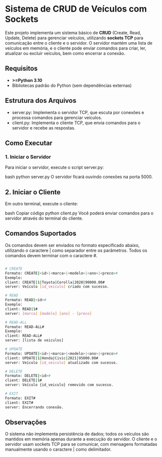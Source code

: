 # Sistema de CRUD de Veículos com Sockets

Este projeto implementa um sistema básico de **CRUD** (Create, Read, Update, Delete) para gerenciar veículos, utilizando **sockets TCP** para comunicação entre o cliente e o servidor. O servidor mantém uma lista de veículos em memória, e o cliente pode enviar comandos para criar, ler, atualizar ou excluir veículos, bem como encerrar a conexão.

## Requisitos

- **>=Python 3.10**
- Bibliotecas padrão do Python (sem dependências externas)

## Estrutura dos Arquivos

- server.py: Implementa o servidor TCP, que escuta por conexões e processa comandos para gerenciar veículos.
- client.py: Implementa o cliente TCP, que envia comandos para o servidor e recebe as respostas.

## Como Executar

### 1. Iniciar o Servidor

Para iniciar o servidor, execute o script server.py:

bash
python server.py
O servidor ficará ouvindo conexões na porta 5000.

## 2. Iniciar o Cliente
Em outro terminal, execute o cliente:

bash
Copiar código
python client.py
Você poderá enviar comandos para o servidor através do terminal do cliente.

## Comandos Suportados
Os comandos devem ser enviados no formato especificado abaixo, utilizando o caractere | como separador entre os parâmetros. Todos os comandos devem terminar com o caractere #.

```bash

# CREATE
Formato: CREATE|<id>|<marca>|<modelo>|<ano>|<preco>#
Exemplo:
client: CREATE|1|Toyota|Corolla|2020|90000.00#
server: Veículo [id_veiculo] criado com sucesso.

# READ
Formato: READ|<id>#
Exemplo:
client: READ|1#
server: [marca] [modelo] [ano] - [preco]

# READ-ALL
Formato: READ-ALL#
Exemplo:
client: READ-ALL#
server: [lista de veiculos]

# UPDATE
Formato: UPDATE|<id>|<marca>|<modelo>|<ano>|<preco>#
client: UPDATE|1|Honda|Civic|2021|95000.00#
server: Veículo [id_veiculo] atualizado com sucesso.

# DELETE
Formato: DELETE|<id>#
client: DELETE|1#
server: Veículo {id_veiculo} removido com sucesso.

# EXIT
Formato: EXIT#
client: EXIT#
server: Encerrando conexão.
```

## Observações
O sistema não implementa persistência de dados; todos os veículos são mantidos em memória apenas durante a execução do servidor.
O cliente e o servidor usam sockets TCP para se comunicar, com mensagens formatadas manualmente usando o caractere | como delimitador.

